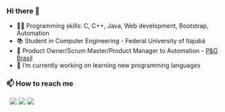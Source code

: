 ### Hi there 👋

- 👩‍💻 Programming skills: C, C++, Java, Web development, Bootstrap, Automation
- 📚 Student in Computer Engineering - Federal University of Itajubá
- 💼 Product Owner/Scrum Master/Product Manager to Automation - <a href="https://br.pg.com/"  target="_blank">P&G Brasil</a>
- 🔭 I’m currently working on learning new programming languages

### 📫 How to reach me
&nbsp;
<a href = "mailto: barbara.pb.alves@gmail.com"><img src="https://img.shields.io/badge/-Gmail-%23EA4335?style=for-the-badge&logo=gmail&logoColor=white"></a>
<a href="https://www.linkedin.com/in/b%C3%A1rbara-alves-1957221b4" target="_blank"><img src="https://img.shields.io/badge/-LinkedIn-%230077B5?style=for-the-badge&logo=linkedin&logoColor=white"></a>
<a href="https://www.instagram.com/_babipaiva_/" target="_blank"><img src="https://img.shields.io/badge/-Instagram-%23E4405F?style=for-the-badge&logo=instagram&logoColor=white"></a>
